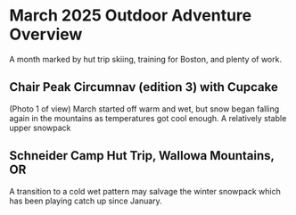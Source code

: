 # March 2025 Outdoor Adventure Overview
A month marked by hut trip skiing, training for Boston, and plenty of work.
## Chair Peak Circumnav (edition 3) with Cupcake
(Photo 1 of view)
March started off warm and wet, but snow began falling again in the mountains as temperatures got cool enough. A relatively stable upper snowpack 

## Schneider Camp Hut Trip, Wallowa Mountains, OR
A transition to a cold wet pattern may salvage the winter snowpack which has been playing catch up since January.